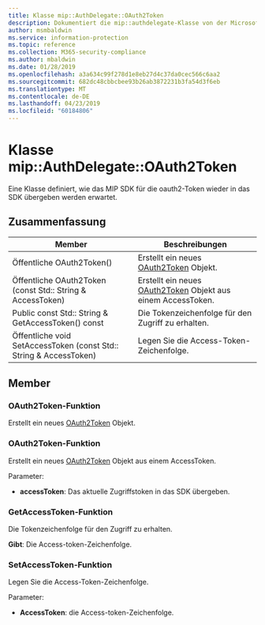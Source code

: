```yaml
---
title: Klasse mip::AuthDelegate::OAuth2Token
description: Dokumentiert die mip::authdelegate-Klasse von der Microsoft Information Protection (MIP) SDK.
author: msmbaldwin
ms.service: information-protection
ms.topic: reference
ms.collection: M365-security-compliance
ms.author: mbaldwin
ms.date: 01/28/2019
ms.openlocfilehash: a3a634c99f278d1e8eb27d4c37da0cec566c6aa2
ms.sourcegitcommit: 682dc48cbbcbee93b26ab3872231b3fa54d3f6eb
ms.translationtype: MT
ms.contentlocale: de-DE
ms.lasthandoff: 04/23/2019
ms.locfileid: "60184806"
---
```

# <a name="class-mipauthdelegateoauth2token"></a>Klasse mip::AuthDelegate::OAuth2Token 
Eine Klasse definiert, wie das MIP SDK für die oauth2-Token wieder in das SDK übergeben werden erwartet.
  
## <a name="summary"></a>Zusammenfassung
 Member                        | Beschreibungen                                
--------------------------------|---------------------------------------------
Öffentliche OAuth2Token()  |  Erstellt ein neues [OAuth2Token](class_mip_authdelegate_oauth2token.md) Objekt.
Öffentliche OAuth2Token (const Std:: String & AccessToken)  |  Erstellt ein neues [OAuth2Token](class_mip_authdelegate_oauth2token.md) Objekt aus einem AccessToken.
Public const Std:: String & GetAccessToken() const  |  Die Tokenzeichenfolge für den Zugriff zu erhalten.
Öffentliche void SetAccessToken (const Std:: String & AccessToken)  |  Legen Sie die Access-Token-Zeichenfolge.
  
## <a name="members"></a>Member
  
### <a name="oauth2token-function"></a>OAuth2Token-Funktion
Erstellt ein neues [OAuth2Token](class_mip_authdelegate_oauth2token.md) Objekt.
  
### <a name="oauth2token-function"></a>OAuth2Token-Funktion
Erstellt ein neues [OAuth2Token](class_mip_authdelegate_oauth2token.md) Objekt aus einem AccessToken.

Parameter:  
* **accessToken**: Das aktuelle Zugriffstoken in das SDK übergeben.


  
### <a name="getaccesstoken-function"></a>GetAccessToken-Funktion
Die Tokenzeichenfolge für den Zugriff zu erhalten.

  
**Gibt**: Die Access-token-Zeichenfolge.
  
### <a name="setaccesstoken-function"></a>SetAccessToken-Funktion
Legen Sie die Access-Token-Zeichenfolge.

Parameter:  
* **AccessToken**: die Access-token-Zeichenfolge.

